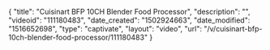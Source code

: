 {
    "title": "Cuisinart BFP 10CH Blender Food Processor",
    "description": "",
    "videoid": "111180483",
    "date_created": "1502924663",
    "date_modified": "1516652698",
    "type": "captivate",
    "layout": "video",
    "url": "\/v\/cuisinart-bfp-10ch-blender-food-processor\/111180483"
}